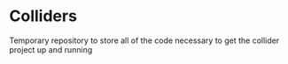 # Colliders
Temporary repository to store all of the code necessary to get the collider project up and running
